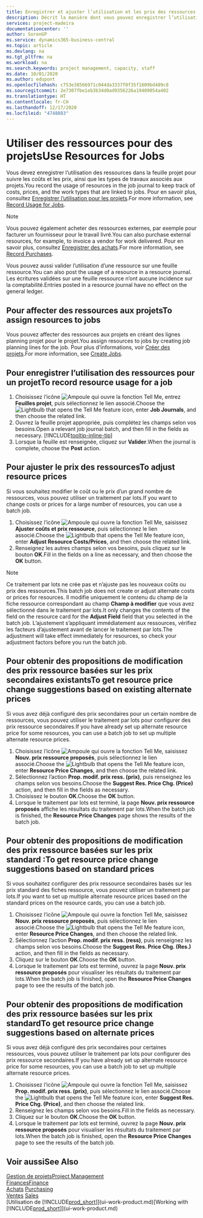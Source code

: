 ```yaml
---
title: Enregistrer et ajuster l’utilisation et les prix des ressources| Microsoft Docs
description: Décrit la manière dont vous pouvez enregistrer l’utilisation ou la consommation ressource associée à un projet, de garder la trace et de gérer les coûts, les prix, ainsi que les types de travaux.
services: project-madeira
documentationcenter: ''
author: SorenGP
ms.service: dynamics365-business-central
ms.topic: article
ms.devlang: na
ms.tgt_pltfrm: na
ms.workload: na
ms.search.keywords: project management, capacity, staff
ms.date: 10/01/2020
ms.author: edupont
ms.openlocfilehash: c753e38566971c044da3337f0f35f1609bd489c8
ms.sourcegitcommit: 2e7307fbe1eb3b34d0ad9356226a19409054a402
ms.translationtype: HT
ms.contentlocale: fr-CH
ms.lasthandoff: 12/17/2020
ms.locfileid: "4748883"
---
```

# <a name="use-resources-for-jobs"></a><span data-ttu-id="ee1ae-103">Utiliser des ressources pour des projets</span><span class="sxs-lookup"><span data-stu-id="ee1ae-103">Use Resources for Jobs</span></span>
<span data-ttu-id="ee1ae-104">Vous devez enregistrer l’utilisation des ressources dans la feuille projet pour suivre les coûts et les prix, ainsi que les types de travaux associés aux projets.</span><span class="sxs-lookup"><span data-stu-id="ee1ae-104">You record the usage of resources in the job journal to keep track of costs, prices, and the work types that are linked to jobs.</span></span> <span data-ttu-id="ee1ae-105">Pour en savoir plus, consultez [Enregistrer l’utilisation pour les projets](projects-how-record-job-usage.md).</span><span class="sxs-lookup"><span data-stu-id="ee1ae-105">For more information, see [Record Usage for Jobs](projects-how-record-job-usage.md).</span></span>

> [!NOTE]
> <span data-ttu-id="ee1ae-106">Vous pouvez également acheter des ressources externes, par exemple pour facturer un fournisseur pour le travail livré.</span><span class="sxs-lookup"><span data-stu-id="ee1ae-106">You can also purchase external resources, for example, to invoice a vendor for work delivered.</span></span> <span data-ttu-id="ee1ae-107">Pour en savoir plus, consultez [Enregistrer des achats](purchasing-how-record-purchases.md).</span><span class="sxs-lookup"><span data-stu-id="ee1ae-107">For more information, see [Record Purchases](purchasing-how-record-purchases.md).</span></span>

<span data-ttu-id="ee1ae-108">Vous pouvez aussi valider l’utilisation d’une ressource sur une feuille ressource.</span><span class="sxs-lookup"><span data-stu-id="ee1ae-108">You can also post the usage of a resource in a resource journal.</span></span> <span data-ttu-id="ee1ae-109">Les écritures validées sur une feuille ressource n’ont aucune incidence sur la comptabilité.</span><span class="sxs-lookup"><span data-stu-id="ee1ae-109">Entries posted in a resource journal have no effect on the general ledger.</span></span>

## <a name="to-assign-resources-to-jobs"></a><span data-ttu-id="ee1ae-110">Pour affecter des ressources aux projets</span><span class="sxs-lookup"><span data-stu-id="ee1ae-110">To assign resources to jobs</span></span>
<span data-ttu-id="ee1ae-111">Vous pouvez affecter des ressources aux projets en créant des lignes planning projet pour le projet.</span><span class="sxs-lookup"><span data-stu-id="ee1ae-111">You assign resources to jobs by creating job planning lines for the job.</span></span> <span data-ttu-id="ee1ae-112">Pour plus d’informations, voir [Créer des projets](projects-how-create-jobs.md).</span><span class="sxs-lookup"><span data-stu-id="ee1ae-112">For more information, see [Create Jobs](projects-how-create-jobs.md).</span></span>

## <a name="to-record-resource-usage-for-a-job"></a><span data-ttu-id="ee1ae-113">Pour enregistrer l’utilisation des ressources pour un projet</span><span class="sxs-lookup"><span data-stu-id="ee1ae-113">To record resource usage for a job</span></span>
1. <span data-ttu-id="ee1ae-114">Choisissez l’icône ![Ampoule qui ouvre la fonction Tell Me](media/ui-search/search_small.png "Dites-moi ce que vous voulez faire"), entrez **Feuilles projet**, puis sélectionnez le lien associé.</span><span class="sxs-lookup"><span data-stu-id="ee1ae-114">Choose the ![Lightbulb that opens the Tell Me feature](media/ui-search/search_small.png "Tell me what you want to do") icon, enter **Job Journals**, and then choose the related link.</span></span>
2. <span data-ttu-id="ee1ae-115">Ouvrez la feuille projet appropriée, puis complétez les champs selon vos besoins.</span><span class="sxs-lookup"><span data-stu-id="ee1ae-115">Open a relevant job journal batch, and then fill in the fields as necessary.</span></span> [!INCLUDE[tooltip-inline-tip](includes/tooltip-inline-tip_md.md)]
3. <span data-ttu-id="ee1ae-116">Lorsque la feuille est renseignée, cliquez sur **Valider**.</span><span class="sxs-lookup"><span data-stu-id="ee1ae-116">When the journal is complete, choose the **Post** action.</span></span>

## <a name="to-adjust-resource-prices"></a><span data-ttu-id="ee1ae-117">Pour ajuster le prix des ressources</span><span class="sxs-lookup"><span data-stu-id="ee1ae-117">To adjust resource prices</span></span>
<span data-ttu-id="ee1ae-118">Si vous souhaitez modifier le coût ou le prix d’un grand nombre de ressources, vous pouvez utiliser un traitement par lots.</span><span class="sxs-lookup"><span data-stu-id="ee1ae-118">If you want to change costs or prices for a large number of resources, you can use a batch job.</span></span>  

1. <span data-ttu-id="ee1ae-119">Choisissez l’icône ![Ampoule qui ouvre la fonction Tell Me](media/ui-search/search_small.png "Dites-moi ce que vous voulez faire"), saisissez **Ajuster coûts et prix ressource**, puis sélectionnez le lien associé.</span><span class="sxs-lookup"><span data-stu-id="ee1ae-119">Choose the ![Lightbulb that opens the Tell Me feature](media/ui-search/search_small.png "Tell me what you want to do") icon, enter **Adjust Resource Costs/Prices**, and then choose the related link.</span></span>
2. <span data-ttu-id="ee1ae-120">Renseignez les autres champs selon vos besoins, puis cliquez sur le bouton **OK**.</span><span class="sxs-lookup"><span data-stu-id="ee1ae-120">Fill in the fields on a line as necessary, and then choose the **OK** button.</span></span>

> [!NOTE]  
>   <span data-ttu-id="ee1ae-121">Ce traitement par lots ne crée pas et n’ajuste pas les nouveaux coûts ou prix des ressources.</span><span class="sxs-lookup"><span data-stu-id="ee1ae-121">This batch job does not create or adjust alternate costs or prices for resources.</span></span> <span data-ttu-id="ee1ae-122">Il modifie uniquement le contenu du champ de la fiche ressource correspondant au champ **Champ à modifier** que vous avez sélectionné dans le traitement par lots.</span><span class="sxs-lookup"><span data-stu-id="ee1ae-122">It only changes the contents of the field on the resource card for the **Adjust Field** field that you selected in the batch job.</span></span> <span data-ttu-id="ee1ae-123">L’ajustement s’appliquant immédiatement aux ressources, vérifiez les facteurs d’ajustement avant de lancer le traitement par lots.</span><span class="sxs-lookup"><span data-stu-id="ee1ae-123">The adjustment will take effect immediately for resources, so check your adjustment factors before you run the batch job.</span></span>

## <a name="to-get-resource-price-change-suggestions-based-on-existing-alternate-prices"></a><span data-ttu-id="ee1ae-124">Pour obtenir des propositions de modification des prix ressource basées sur les prix secondaires existants</span><span class="sxs-lookup"><span data-stu-id="ee1ae-124">To get resource price change suggestions based on existing alternate prices</span></span>
<span data-ttu-id="ee1ae-125">Si vous avez déjà configuré des prix secondaires pour un certain nombre de ressources, vous pouvez utiliser le traitement par lots pour configurer des prix ressource secondaires.</span><span class="sxs-lookup"><span data-stu-id="ee1ae-125">If you have already set up alternate resource price for some resources, you can use a batch job to set up multiple alternate resource prices.</span></span>

1. <span data-ttu-id="ee1ae-126">Choisissez l’icône ![Ampoule qui ouvre la fonction Tell Me](media/ui-search/search_small.png "Dites-moi ce que vous voulez faire"), saisissez **Nouv. prix ressource proposés**, puis sélectionnez le lien associé.</span><span class="sxs-lookup"><span data-stu-id="ee1ae-126">Choose the ![Lightbulb that opens the Tell Me feature](media/ui-search/search_small.png "Tell me what you want to do") icon, enter **Resource Price Changes**, and then choose the related link.</span></span>
2. <span data-ttu-id="ee1ae-127">Sélectionnez l’action **Prop. modif. prix ress. (prix)**, puis renseignez les champs selon vos besoins.</span><span class="sxs-lookup"><span data-stu-id="ee1ae-127">Choose the **Suggest Res. Price Chg. (Price)** action, and then fill in the fields as necessary.</span></span>
3. <span data-ttu-id="ee1ae-128">Choisissez le bouton **OK**.</span><span class="sxs-lookup"><span data-stu-id="ee1ae-128">Choose the **OK** button.</span></span>  
4. <span data-ttu-id="ee1ae-129">Lorsque le traitement par lots est terminé, la page **Nouv. prix ressource proposés** affiche les résultats du traitement par lots.</span><span class="sxs-lookup"><span data-stu-id="ee1ae-129">When the batch job is finished, the **Resource Price Changes** page shows the results of the batch job.</span></span>

## <a name="to-get-resource-price-change-suggestions-based-on-standard-prices"></a><span data-ttu-id="ee1ae-130">Pour obtenir des propositions de modification des prix ressource basées sur les prix standard :</span><span class="sxs-lookup"><span data-stu-id="ee1ae-130">To get resource price change suggestions based on standard prices</span></span>
<span data-ttu-id="ee1ae-131">Si vous souhaitez configurer des prix ressource secondaires basés sur les prix standard des fiches ressource, vous pouvez utiliser un traitement par lots.</span><span class="sxs-lookup"><span data-stu-id="ee1ae-131">If you want to set up multiple alternate resource prices based on the standard prices on the resource cards, you can use a batch job.</span></span>  

1. <span data-ttu-id="ee1ae-132">Choisissez l’icône ![Ampoule qui ouvre la fonction Tell Me](media/ui-search/search_small.png "Dites-moi ce que vous voulez faire"), saisissez **Nouv. prix ressource proposés**, puis sélectionnez le lien associé.</span><span class="sxs-lookup"><span data-stu-id="ee1ae-132">Choose the ![Lightbulb that opens the Tell Me feature](media/ui-search/search_small.png "Tell me what you want to do") icon, enter **Resource Price Changes**, and then choose the related link.</span></span>
2. <span data-ttu-id="ee1ae-133">Sélectionnez l’action **Prop. modif. prix ress. (ress)**, puis renseignez les champs selon vos besoins.</span><span class="sxs-lookup"><span data-stu-id="ee1ae-133">Choose the **Suggest Res. Price Chg. (Res.)** action, and then fill in the fields as necessary.</span></span>  
3. <span data-ttu-id="ee1ae-134">Cliquez sur le bouton **OK**.</span><span class="sxs-lookup"><span data-stu-id="ee1ae-134">Choose the **OK** button.</span></span>  
4. <span data-ttu-id="ee1ae-135">Lorsque le traitement par lots est terminé, ouvrez la page **Nouv. prix ressource proposés** pour visualiser les résultats du traitement par lots.</span><span class="sxs-lookup"><span data-stu-id="ee1ae-135">When the batch job is finished, open the **Resource Price Changes** page to see the results of the batch job.</span></span>

## <a name="to-get-resource-price-change-suggestions-based-on-alternate-prices"></a><span data-ttu-id="ee1ae-136">Pour obtenir des propositions de modification des prix ressource basées sur les prix standard</span><span class="sxs-lookup"><span data-stu-id="ee1ae-136">To get resource price change suggestions based on alternate prices</span></span>
<span data-ttu-id="ee1ae-137">Si vous avez déjà configuré des prix secondaires pour certaines ressources, vous pouvez utiliser le traitement par lots pour configurer des prix ressource secondaires.</span><span class="sxs-lookup"><span data-stu-id="ee1ae-137">If you have already set up alternate resource price for some resources, you can use a batch job to set up multiple alternate resource prices.</span></span>

1. <span data-ttu-id="ee1ae-138">Choisissez l’icône ![Ampoule qui ouvre la fonction Tell Me](media/ui-search/search_small.png "Dites-moi ce que vous voulez faire"), saisissez **Prop. modif. prix ress. (prix)**, puis sélectionnez le lien associé.</span><span class="sxs-lookup"><span data-stu-id="ee1ae-138">Choose the ![Lightbulb that opens the Tell Me feature](media/ui-search/search_small.png "Tell me what you want to do") icon, enter **Suggest Res. Price Chg. (Price)**, and then choose the related link.</span></span>  
2. <span data-ttu-id="ee1ae-139">Renseignez les champs selon vos besoins.</span><span class="sxs-lookup"><span data-stu-id="ee1ae-139">Fill in the fields as necessary.</span></span>
3. <span data-ttu-id="ee1ae-140">Cliquez sur le bouton **OK**.</span><span class="sxs-lookup"><span data-stu-id="ee1ae-140">Choose the **OK** button.</span></span>  
4. <span data-ttu-id="ee1ae-141">Lorsque le traitement par lots est terminé, ouvrez la page **Nouv. prix ressource proposés** pour visualiser les résultats du traitement par lots.</span><span class="sxs-lookup"><span data-stu-id="ee1ae-141">When the batch job is finished, open the **Resource Price Changes** page to see the results of the batch job.</span></span>

## <a name="see-also"></a><span data-ttu-id="ee1ae-142">Voir aussi</span><span class="sxs-lookup"><span data-stu-id="ee1ae-142">See Also</span></span>
[<span data-ttu-id="ee1ae-143">Gestion de projets</span><span class="sxs-lookup"><span data-stu-id="ee1ae-143">Project Management</span></span>](projects-manage-projects.md)  
[<span data-ttu-id="ee1ae-144">Finances</span><span class="sxs-lookup"><span data-stu-id="ee1ae-144">Finance</span></span>](finance.md)  
<span data-ttu-id="ee1ae-145">[Achats](purchasing-manage-purchasing.md)       </span><span class="sxs-lookup"><span data-stu-id="ee1ae-145">[Purchasing](purchasing-manage-purchasing.md)       </span></span>  
<span data-ttu-id="ee1ae-146">[Ventes](sales-manage-sales.md)   </span><span class="sxs-lookup"><span data-stu-id="ee1ae-146">[Sales](sales-manage-sales.md)   </span></span>  
<span data-ttu-id="ee1ae-147">[Utilisation de [!INCLUDE[prod_short](includes/prod_short.md)]](ui-work-product.md)</span><span class="sxs-lookup"><span data-stu-id="ee1ae-147">[Working with [!INCLUDE[prod_short](includes/prod_short.md)]](ui-work-product.md)</span></span>  
